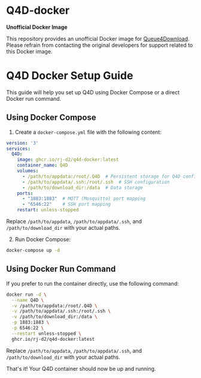# Q4D-docker

**Unofficial Docker Image**

This repository provides an unofficial Docker image for [Queue4Download](https://github.com/weaselBuddha/Queue4Download).
Please refrain from contacting the original developers for support related to this Docker image.

# Q4D Docker Setup Guide

This guide will help you set up Q4D using Docker Compose or a direct Docker run command.

## Using Docker Compose

1. Create a `docker-compose.yml` file with the following content:

```yaml
version: '3'
services:
  Q4D:
    image: ghcr.io/rj-d2/q4d-docker:latest 
    container_name: Q4D
    volumes:
      - /path/to/appdata:/root/.Q4D  # Persistent storage for Q4D config
      - /path/to/appdata/.ssh:/root/.ssh  # SSH configuration
      - /path/to/download_dir:/data  # Data storage
    ports:
      - "1883:1883"  # MQTT (Mosquitto) port mapping
      - "6546:22"    # SSH port mapping
    restart: unless-stopped
```

Replace `/path/to/appdata`, `/path/to/appdata/.ssh`, and `/path/to/download_dir` with your actual paths.

2. Run Docker Compose:

```sh
docker-compose up -d
```

## Using Docker Run Command

If you prefer to run the container directly, use the following command:

```sh
docker run -d \
  --name Q4D \
  -v /path/to/appdata:/root/.Q4D \
  -v /path/to/appdata/.ssh:/root/.ssh \
  -v /path/to/download_dir:/data \
  -p 1883:1883 \
  -p 6546:22 \
  --restart unless-stopped \
  ghcr.io/rj-d2/q4d-docker:latest
```

Replace `/path/to/appdata`, `/path/to/appdata/.ssh`, and `/path/to/download_dir` with your actual paths.

That's it! Your Q4D container should now be up and running.
